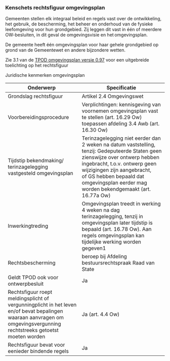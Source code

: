 ### Kenschets rechtsfiguur omgevingsplan

Gemeenten stellen elk integraal beleid en regels vast over de ontwikkeling, het
gebruik, de bescherming, het beheer en onderhoud van de fysieke leefomgeving
voor hun grondgebied. Zij leggen dit vast in één of meerdere OW-besluiten, in
dit geval de omgevingsvisie en het omgevingsplan.

De gemeente heeft één omgevingsplan voor haar gehele grondgebied op grond van de
Gemeentewet en andere bijzondere wetten.

Zie 3.1 van de [TPOD omgevingsplan versie
0.97](https://standaardenomgevingswet.geonovum.nl/docs/12.%20TPOD%20Omgevingsplan%20v0.97.pdf)
voor een uitgebreide toelichting op het rechtsfiguur

Juridische kenmerken omgevingsplan

| Onderwerp                                                                                                                                                               | Specificatie                                                                                                                                                                                                                                                                           |
|-------------------------------------------------------------------------------------------------------------------------------------------------------------------------|----------------------------------------------------------------------------------------------------------------------------------------------------------------------------------------------------------------------------------------------------------------------------------------|
| Grondslag rechtsfiguur                                                                                                                                                  | Artikel 2.4 Omgevingswet                                                                                                                                                                                                                                                               |
| Voorbereidingsprocedure                                                                                                                                                 | Verplichtingen: kennisgeving van voornemen omgevingsplan vast te stellen (art. 16.29 Ow)  toepassen afdeling 3.4 Awb (art. 16.30 Ow)                                                                                                                                                   |
| Tijdstip bekendmaking/  terinzagelegging vastgesteld omgevingsplan                                                                                                      | Terinzagelegging niet eerder dan 2 weken na datum vaststelling, tenzij: Gedeputeerde Staten geen zienswijze over ontwerp hebben ingebracht, t.o.v. ontwerp geen wijzigingen zijn aangebracht, of GS hebben bepaald dat omgevingsplan eerder mag worden bekendgemaakt (art. 16.77a Ow)  |
| Inwerkingtreding                                                                                                                                                        | Omgevingsplan treedt in werking 4 weken na dag terinzagelegging, tenzij in omgevingsplan later tijdstip is bepaald (art. 16.78 Ow). Aan regels omgevingsplan kan tijdelijke werking worden gegeven1                                                                                    |
| Rechtsbescherming                                                                                                                                                       | beroep bij Afdeling bestuursrechtspraak Raad van State                                                                                                                                                                                                                                 |
| Geldt TPOD ook voor ontwerpbesluit                                                                                                                                      | Ja                                                                                                                                                                                                                                                                                     |
| Rechtsfiguur roept meldingsplicht of vergunningplicht in het leven en/of bevat bepalingen waaraan aanvragen om omgevingsvergunning rechtstreeks getoetst moeten worden  | Ja (art. 4.4 Ow)                                                                                                                                                                                                                                                                       |
| Rechtsfiguur bevat voor eenieder bindende regels                                                                                                                        | Ja                                                                                                                                                                                                                                                                                     |
